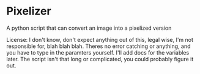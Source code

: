 # Pixelizer
A python script that can convert an image into a pixelized version


License: I don't know, don't expect anything out of this, legal wise, I'm not responsible for, blah blah blah. Theres no error catching or anything, and you have to type in the paramters yourself. I'll add docs for the variables later. The script isn't that long or complicated, you could probably figure it out.


